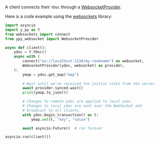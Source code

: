 A client connects their `YDoc` through a [WebsocketProvider](../reference/WebSocket_provider.md).

Here is a code example using the [websockets](https://websockets.readthedocs.io) library:
```py
import asyncio
import y_py as Y
from websockets import connect
from ypy_websocket import WebsocketProvider

async def client():
    ydoc = Y.YDoc()
    async with (
        connect("ws://localhost:1234/my-roomname") as websocket,
        WebsocketProvider(ydoc, websocket) as provider,
    ):
        ymap = ydoc.get_map("map")
        
        # Wait until we've received the initial state from the server.
        await provider.synced.wait()
        print(ymap.to_json())

        # Changes to remote ydoc are applied to local ydoc.
        # Changes to local ydoc are sent over the WebSocket and
        # broadcast to all clients.
        with ydoc.begin_transaction() as t:
            ymap.set(t, "key", "value")

        await asyncio.Future()  # run forever

asyncio.run(client())
```

